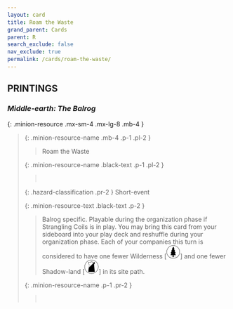 ```yaml
---
layout: card
title: Roam the Waste
grand_parent: Cards
parent: R
search_exclude: false
nav_exclude: true
permalink: /cards/roam-the-waste/
---
```


## PRINTINGS


### _Middle-earth: The Balrog_

{: .minion-resource .mx-sm-4 .mx-lg-8 .mb-4 }
> {: .minion-resource-name .mb-4 .p-1 .pl-2 }
> > <div class="hazard-mp"></div>
> > <div class="card-name">Roam the Waste</div>
>
> {: .minion-resource-name .black-text .p-1 .pl-2 }
> > &nbsp;
>
> {: .hazard-classification .pr-2 }
> Short-event
>
> {: .minion-resource-text .black-text .p-2 }
> > Balrog specific. Playable during the organization phase if Strangling Coils is in play. You may bring this card from your sideboard into your play deck and reshuffle during your organization phase. Each of your companies this turn is considered to have one fewer Wilderness \[![](/assets/images/wilderness.svg)] and one fewer Shadow-land \[![](/assets/images/shadow-land.svg)] in its site path. 
> 
> {: .minion-resource-name .p-1 .pr-2 }
> > <div class="card-shield"></div>
> > <div class="card-corruption-white">&nbsp;</div>
